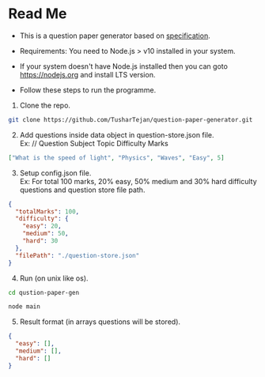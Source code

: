 # Read Me
- This is a question paper generator based on [specification](https://santoshbaggam.notion.site/Coding-Assignment-f91feb20dce34ab39428ebe8a5131e4e).

- Requirements: You need to Node.js > v10 installed in your system.

- If your system doesn't have Node.js installed then you can goto https://nodejs.org and install LTS version.

- Follow these steps to run the programme.

1. Clone the repo.
```bash
git clone https://github.com/TusharTejan/question-paper-generator.git
```

2. Add questions inside data object in question-store.json file. \
Ex: 
// Question Subject Topic Difficulty Marks
```json
["What is the speed of light", "Physics", "Waves", "Easy", 5]
```

3. Setup config.json file. \
Ex: For total 100 marks, 20% easy, 50% medium and 30% hard difficulty questions and question store file path.
```json
{
  "totalMarks": 100,
  "difficulty": {
    "easy": 20,
    "medium": 50,
    "hard": 30
  },
  "filePath": "./question-store.json"
}
```

4. Run (on unix like os).
```bash
cd qustion-paper-gen

node main
````

5. Result format (in arrays questions will be stored).
```json
{
  "easy": [],
  "medium": [],
  "hard": []
}
```